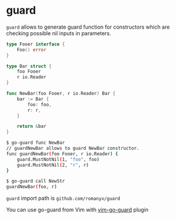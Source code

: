 # guard

`guard` allows to generate guard function for constructors which are checking possible nil inputs in parameters.

```go
type Fooer interface {
	Foo() error
}

type Bar struct {
	foo Fooer
	r io.Reader
}

func NewBar(foo Fooer, r io.Reader) Bar {
	bar := Bar {
		foo: foo,
		r: r,
	}

	return &bar
}
```

```sh
$ go-guard func NewBar
// guardNewBar allows to guard NewBar constructor.
func guardNewBar(foo Fooer, r io.Reader) {
	guard.MustNotNil(1, "foo", foo)
	guard.MustNotNil(2, "r", r)
}
```

```sh
$ go-guard call NewStr
guardNewBar(foo, r)
```

`guard` import path is `github.com/romanyx/guard`

You can use go-guard from Vim with [vim-go-guard](http://github.com/romanyx/vim-go-guard) plugin
